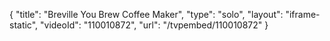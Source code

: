 {
    "title": "Breville You Brew Coffee Maker",
    "type": "solo",
    "layout": "iframe-static",
    "videoId": "110010872",
    "url": "\/tvpembed\/110010872"
}